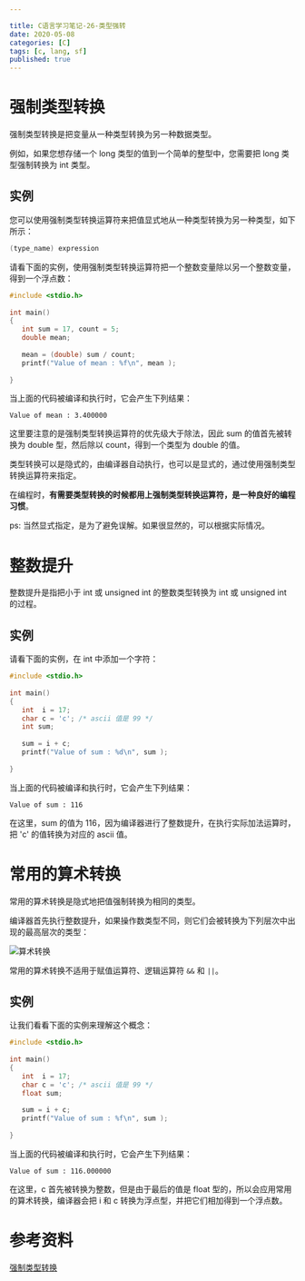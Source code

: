 ```yaml
---

title: C语言学习笔记-26-类型强转
date: 2020-05-08
categories: [C]
tags: [c, lang, sf]
published: true
---
```


# 强制类型转换

强制类型转换是把变量从一种类型转换为另一种数据类型。

例如，如果您想存储一个 long 类型的值到一个简单的整型中，您需要把 long 类型强制转换为 int 类型。

## 实例

您可以使用强制类型转换运算符来把值显式地从一种类型转换为另一种类型，如下所示：

```c
(type_name) expression
```

请看下面的实例，使用强制类型转换运算符把一个整数变量除以另一个整数变量，得到一个浮点数：

```c
#include <stdio.h>
 
int main()
{
   int sum = 17, count = 5;
   double mean;
 
   mean = (double) sum / count;
   printf("Value of mean : %f\n", mean );
 
}
```

当上面的代码被编译和执行时，它会产生下列结果：

```
Value of mean : 3.400000
```

这里要注意的是强制类型转换运算符的优先级大于除法，因此 sum 的值首先被转换为 double 型，然后除以 count，得到一个类型为 double 的值。

类型转换可以是隐式的，由编译器自动执行，也可以是显式的，通过使用强制类型转换运算符来指定。

在编程时，**有需要类型转换的时候都用上强制类型转换运算符，是一种良好的编程习惯**。

ps: 当然显式指定，是为了避免误解。如果很显然的，可以根据实际情况。

# 整数提升

整数提升是指把小于 int 或 unsigned int 的整数类型转换为 int 或 unsigned int 的过程。

## 实例

请看下面的实例，在 int 中添加一个字符：

```c
#include <stdio.h>
 
int main()
{
   int  i = 17;
   char c = 'c'; /* ascii 值是 99 */
   int sum;
 
   sum = i + c;
   printf("Value of sum : %d\n", sum );
 
}
```

当上面的代码被编译和执行时，它会产生下列结果：

```
Value of sum : 116
```

在这里，sum 的值为 116，因为编译器进行了整数提升，在执行实际加法运算时，把 'c' 的值转换为对应的 ascii 值。

# 常用的算术转换

常用的算术转换是隐式地把值强制转换为相同的类型。

编译器首先执行整数提升，如果操作数类型不同，则它们会被转换为下列层次中出现的最高层次的类型：

![算术转换](https://www.runoob.com/wp-content/uploads/2014/08/usual_arithmetic_conversion.png)

常用的算术转换不适用于赋值运算符、逻辑运算符 `&&` 和 `||`。

## 实例

让我们看看下面的实例来理解这个概念：

```c
#include <stdio.h>
 
int main()
{
   int  i = 17;
   char c = 'c'; /* ascii 值是 99 */
   float sum;
 
   sum = i + c;
   printf("Value of sum : %f\n", sum );
 
}
```

当上面的代码被编译和执行时，它会产生下列结果：

```
Value of sum : 116.000000
```

在这里，c 首先被转换为整数，但是由于最后的值是 float 型的，所以会应用常用的算术转换，编译器会把 i 和 c 转换为浮点型，并把它们相加得到一个浮点数。

# 参考资料

[强制类型转换](https://www.runoob.com/cprogramming/c-type-casting.html)

